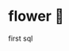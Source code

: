# flower 🌸 
first sql
<img src="https://images.template.net/wp-content/uploads/2015/09/24202443/Astonishing-Free-Flower-Wallpaper.jpg" alt="">
   
